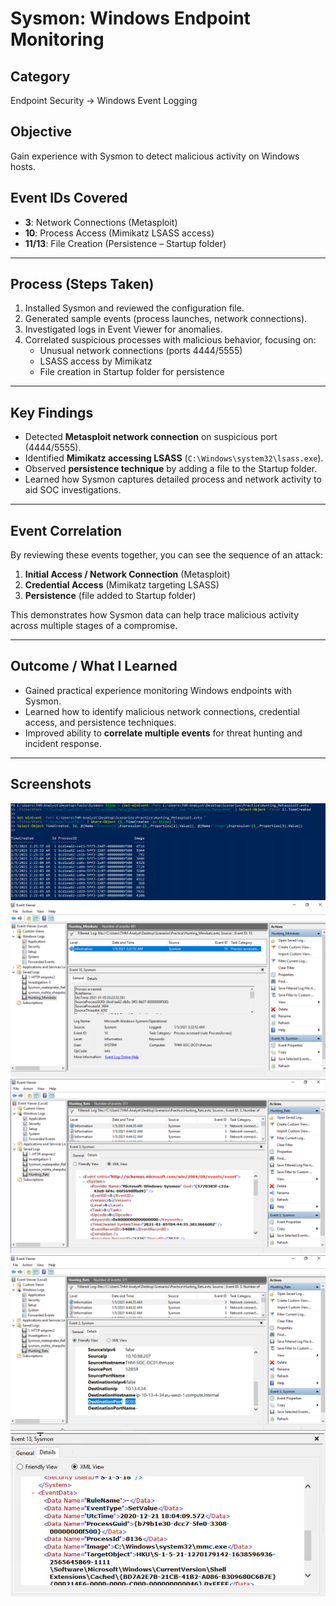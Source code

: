 # Sysmon: Windows Endpoint Monitoring

##  Category  
Endpoint Security → Windows Event Logging  

##  Objective  
Gain experience with Sysmon to detect malicious activity on Windows hosts.

##  Event IDs Covered  
- **3**: Network Connections (Metasploit)  
- **10**: Process Access (Mimikatz LSASS access)  
- **11/13**: File Creation (Persistence – Startup folder)  

---

##  Process (Steps Taken)  
1. Installed Sysmon and reviewed the configuration file.  
2. Generated sample events (process launches, network connections).  
3. Investigated logs in Event Viewer for anomalies.  
4. Correlated suspicious processes with malicious behavior, focusing on:  
   - Unusual network connections (ports 4444/5555)  
   - LSASS access by Mimikatz  
   - File creation in Startup folder for persistence  

---

##  Key Findings  
- Detected **Metasploit network connection** on suspicious port (4444/5555).  
- Identified **Mimikatz accessing LSASS** (`C:\Windows\system32\lsass.exe`).  
- Observed **persistence technique** by adding a file to the Startup folder.  
- Learned how Sysmon captures detailed process and network activity to aid SOC investigations.

---

##  Event Correlation  
By reviewing these events together, you can see the sequence of an attack:  
1. **Initial Access / Network Connection** (Metasploit)  
2. **Credential Access** (Mimikatz targeting LSASS)  
3. **Persistence** (file added to Startup folder)  

This demonstrates how Sysmon data can help trace malicious activity across multiple stages of a compromise.  

---

##  Outcome / What I Learned  
- Gained practical experience monitoring Windows endpoints with Sysmon.  
- Learned how to identify malicious network connections, credential access, and persistence techniques.  
- Improved ability to **correlate multiple events** for threat hunting and incident response.

---

##  Screenshots  
![Sysmon](Screenshots/Symson1.png)
![Sysmon](Screenshots/Sysmon2.png)
![Sysmon](Screenshots/Sysmon3.png)
![Sysmon](Screenshots/Sysmon4.png)
![Sysmon](Screenshots/Sysmon6.png)

